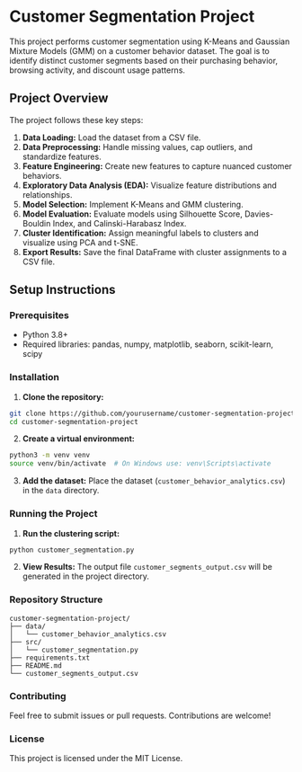 # Customer Segmentation Project

This project performs customer segmentation using K-Means and Gaussian Mixture Models (GMM) on a customer behavior dataset. The goal is to identify distinct customer segments based on their purchasing behavior, browsing activity, and discount usage patterns.

## Project Overview

The project follows these key steps:
1. **Data Loading:** Load the dataset from a CSV file.
2. **Data Preprocessing:** Handle missing values, cap outliers, and standardize features.
3. **Feature Engineering:** Create new features to capture nuanced customer behaviors.
4. **Exploratory Data Analysis (EDA):** Visualize feature distributions and relationships.
5. **Model Selection:** Implement K-Means and GMM clustering.
6. **Model Evaluation:** Evaluate models using Silhouette Score, Davies-Bouldin Index, and Calinski-Harabasz Index.
7. **Cluster Identification:** Assign meaningful labels to clusters and visualize using PCA and t-SNE.
8. **Export Results:** Save the final DataFrame with cluster assignments to a CSV file.

## Setup Instructions

### Prerequisites
- Python 3.8+
- Required libraries: pandas, numpy, matplotlib, seaborn, scikit-learn, scipy

### Installation
1. **Clone the repository:**
```bash
git clone https://github.com/yourusername/customer-segmentation-project.git
cd customer-segmentation-project
```

2. **Create a virtual environment:**
```bash
python3 -m venv venv
source venv/bin/activate  # On Windows use: venv\Scripts\activate
```

3. **Add the dataset:**
Place the dataset (`customer_behavior_analytics.csv`) in the `data` directory.

### Running the Project

1. **Run the clustering script:**
```bash
python customer_segmentation.py
```

2. **View Results:**
The output file `customer_segments_output.csv` will be generated in the project directory.

### Repository Structure
```
customer-segmentation-project/
├── data/
│   └── customer_behavior_analytics.csv
├── src/
│   └── customer_segmentation.py
├── requirements.txt
├── README.md
└── customer_segments_output.csv
```

### Contributing
Feel free to submit issues or pull requests. Contributions are welcome!

### License
This project is licensed under the MIT License.

